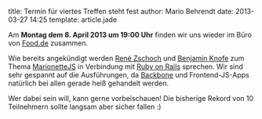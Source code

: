 title: Termin für viertes Treffen steht fest
author: Mario Behrendt
date: 2013-03-27 14:25
template: article.jade

Am **Montag dem 8. April 2013 um 19:00 Uhr** finden wir uns wieder im Büro von [Food.de](http://www.food.de) zusammen.

Wie bereits angekündigt werden [René Zschoch](http://twitter.com/prop79) und [Benjamin
Knofe](http://twitter.com/videosynthesis) zum Thema [MarionetteJS](http://marionettejs.com) in Verbindung mit [Ruby on
Rails](http://rubyonrails.org/) sprechen. Wir sind sehr gespannt auf die Ausführungen, da
[Backbone](http://backbonejs.org/) und Frontend-JS-Apps natürlich bei allen gerade heiß gehandelt werden.

Wer dabei sein will, kann gerne vorbeischauen! Die bisherige Rekord von 10 Teilnehmern sollte langsam aber sicher fallen
:)
